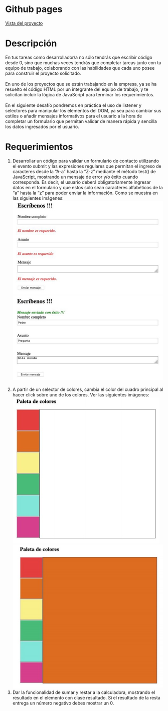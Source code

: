 <!DOCTYPE html>
<html>

<head>
  <meta charset="utf-8">
  <meta name="viewport" content="width=device-width, initial-scale=1.0">
  <link rel="stylesheet" href="https://stackedit.io/style.css" />
</head>

<body class="stackedit">
  <div class="stackedit__html">
    <h1 id="github-pages">Github pages</h1>
    <p><a href="https://josefamendezpruebaunodl.ga/Unidad_3/3_1_VariablesYOperadoresLogicos/index.html">Vista
        del proyecto</a></p>
    <h1 id="desafío">Descripción </h1>
    <p>En tus tareas como desarrollador/a no sólo tendrás que escribir código desde 0, sino que
      muchas veces tendrás que completar tareas junto con tu equipo de trabajo, colaborando
      con las habilidades que cada uno posee para construir el proyecto solicitado.
      <br>
      <br>
      En uno de los proyectos que se están trabajando en la empresa, ya se ha resuelto el código
      HTML por un integrante del equipo de trabajo, y te solicitan incluir la lógica de JavaScript
      para terminar los requerimientos.
      <br>
      <br>
      En el siguiente desafío pondremos en práctica el uso de listener y selectores para manipular
      los elementos del DOM, ya sea para cambiar sus estilos o añadir mensajes informativos
      para el usuario a la hora de completar un formulario que permitan validar de manera rápida y
      sencilla los datos ingresados por el usuario.
      </p>
    <h1>Requerimientos</h1>
    <ol>
        <li>Desarrollar un código para validar un formulario de contacto utilizando el evento
            submit y las expresiones regulares que permitan el ingreso de caracteres desde la
            “A-a” hasta la “Z-z” mediante el método test() de JavaScript, mostrando un mensaje
            de error y/o éxito cuando corresponda. Es decir, el usuario deberá obligatoriamente
            ingresar datos en el formulario y que estos solo sean caracteres alfabéticos de la “a”
            hasta la “z” para poder enviar la información. Como se muestra en las siguientes
            imágenes:
            <br>
            <img src="imgReadme/img1.jpg" alt="">
            <br>
            <img src="imgReadme/img2.jpg" alt="">
        </li>
        <br>
        <li>
        A partir de un selector de colores, cambia el color del cuadro principal al hacer click
        sobre uno de los colores. Ver las siguientes imágenes:
        <br>
        <img src="imgReadme/img3.jpg" alt="">
        <br>
        <img src="imgReadme/img4.jpg" alt="">
        <br>
        <li>
        Dar la funcionalidad de sumar y restar a la calculadora, mostrando el resultado en el
        elemento con clase resultado. Si el resultado de la resta entrega un número negativo
        debes mostrar un 0.
        </li>
    </ol>
  </div>
</body>

</html>
